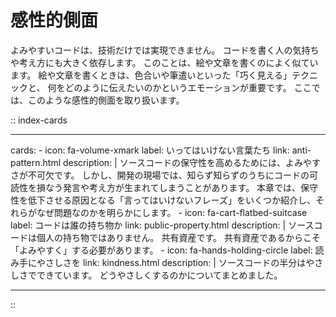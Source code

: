<!-- markdownlint-disable-file MD022 -->
<!-- markdownlint-disable-file MD026 -->
<!-- markdownlint-disable-file MD041 -->

# <i class="fa-solid fa-heart"></i> 感性的側面

よみやすいコードは、技術だけでは実現できません。
コードを書く人の気持ちや考え方にも大きく依存します。
このことは、絵や文章を書くのによく似ています。
絵や文章を書くときは、色合いや筆遣いといった「巧く見える」テクニックと、
何をどのように伝えたいのかというエモーションが重要です。
ここでは、このような感性的側面を取り扱います。

<!-- textlint-disable ja-technical-writing/sentence-length -->
:: index-cards

---

cards:
    - icon: fa-volume-xmark
      label: いってはいけない言葉たち
      link: anti-pattern.html
      description: |
        ソースコードの保守性を高めるためには、よみやすさが不可欠です。
        しかし、開発の現場では、知らず知らずのうちにコードの可読性を損なう発言や考え方が生まれてしまうことがあります。
        本章では、保守性を低下させる原因となる「言ってはいけないフレーズ」をいくつか紹介し、それらがなぜ問題なのかを明らかにします。
    - icon: fa-cart-flatbed-suitcase
      label: コードは誰の持ち物か
      link: public-property.html
      description: |
        ソースコードは個人の持ち物ではありません。
        共有資産です。
        共有資産であるからこそ「よみやすく」する必要があります。
    - icon: fa-hands-holding-circle
      label: 読み手にやさしさを
      link: kindness.html
      description: |
        ソースコードの半分はやさしさでできています。
        どうやさしくするのかについてまとめました。

---

::

<!--  textlint-enable ja-technical-writing/sentence-length  -->